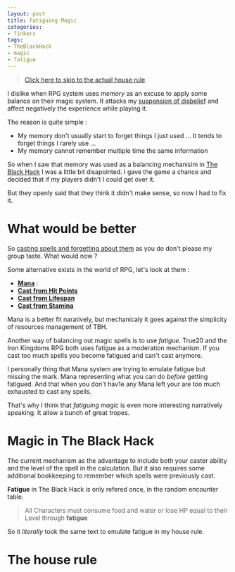 ```yaml
---
layout: post
title: Fatiguing Magic
categories: 
- Tinkers
tags: 
- TheBlackHack
- magic
- fatigue
---
```


> [Click here to skip to the actual house rule](#the-house-rule)

I dislike when RPG system uses _memory_ as an excuse to apply some balance on their magic system. It attacks my [suspension of disbelief](https://en.wikipedia.org/wiki/Suspension_of_disbelief) and affect negatively the experience while playing it.

The reason is quite simple : 
* My memory don't usually start to forget things I just used ... It tends to forget things I rarely use ...
* My memory cannot remember multiple time the same information

So when I saw that memory was used as a balancing mechanisim in [The Black Hack](/tags/TheBlackHack) I was a little bit disapointed. I gave the game a chance and decided that if my players didn't I could get over it.

But they openly said that they think it didn't make sense, so now I had to fix it.

# What would be better

So [casting spells and forgetting about them](https://tvtropes.org/pmwiki/pmwiki.php/Main/VancianMagic) as you do don't please my group taste. What would now ? 

Some alternative exists in the world of RPG, let's look at them :
* [**Mana**](https://tvtropes.org/pmwiki/pmwiki.php/Main/Mana) :  
* [**Cast from Hit Points**](https://tvtropes.org/pmwiki/pmwiki.php/Main/CastFromHitPoints)
* [**Cast from Lifespan**](https://tvtropes.org/pmwiki/pmwiki.php/Main/CastFromLifespan)
* [**Cast from Stamina**](https://tvtropes.org/pmwiki/pmwiki.php/Main/CastFromStamina)

Mana is a better fit naratively, but mechanicaly it goes against the simplicity of resources management of TBH.

Another way of balancing out magic spells is to use  _fatigue_. True20 and the Iron Kingdoms RPG both uses fatigue as a moderation mechanism. If you cast too much spells you become fatigued and can't cast anymore.
 
I personally thing that Mana system are trying to emulate fatigue but missing the mark. Mana representing what you can do  _before_  getting fatigued. And that when you don't hav1e any Mana left your are too much exhausted to cast any spells.
 
That's why I think that  _fatiguing magic_  is even more interesting narratively speaking. It allow a bunch of great tropes.

# Magic in The Black Hack
 
The current mechanism as the advantage to include both your caster ability and the level of the spell in the calculation. But it also requires some additional bookkeeping to remember which spells were previously cast.
 
**Fatigue** in The Black Hack is only refered once, in the random encounter table.
 
> All Characters must consume food and water or lose HP equal to their Level through **fatigue**

So it _literally_ took the same text to emulate fatigue in my house rule.

# The house rule

<!--stackedit_data:
eyJoaXN0b3J5IjpbMTc3Mjg1MzY0NywtMTk0MTM2NjQwNSwtOT
c5MTI3NTExLDEzMDUwOTYwNzVdfQ==
-->